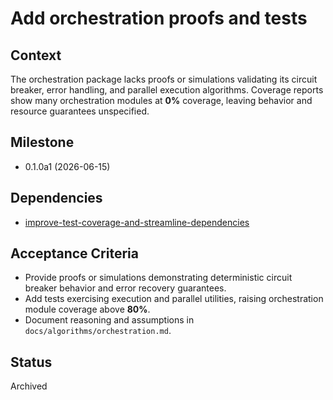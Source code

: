 # Add orchestration proofs and tests

## Context
The orchestration package lacks proofs or simulations validating its circuit
breaker, error handling, and parallel execution algorithms. Coverage reports
show many orchestration modules at **0%** coverage, leaving behavior and
resource guarantees unspecified.

## Milestone
- 0.1.0a1 (2026-06-15)

## Dependencies
- [improve-test-coverage-and-streamline-dependencies](archive/improve-test-coverage-and-streamline-dependencies.md)

## Acceptance Criteria
- Provide proofs or simulations demonstrating deterministic circuit breaker
  behavior and error recovery guarantees.
- Add tests exercising execution and parallel utilities, raising orchestration
  module coverage above **80%**.
- Document reasoning and assumptions in `docs/algorithms/orchestration.md`.

## Status
Archived
